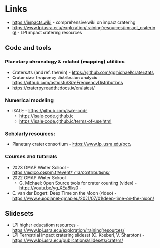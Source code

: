 # Links

* https://impacts.wiki - comprehensive wiki on impact cratering
* https://www.lpi.usra.edu/exploration/training/resources/impact_cratering/ - LPI impact cratering resources

## Code and tools

### Planetary chronology & related (mapping) utilities
* Cratersats (and ref. therein) - https://github.com/ggmichael/craterstats
* Crater size-frequency distribution analysis - https://github.com/astrostu/SizeFrequencyDistributions
* https://craterpy.readthedocs.io/en/latest/

### Numerical modeling
* iSALE - https://github.com/isale-code
  * https://isale-code.github.io
  * https://isale-code.github.io/terms-of-use.html

### Scholarly resources:
* Planetary crater consortium - https://www.lpi.usra.edu/pcc/

### Courses and tutorials
* 2023 GMAP Winter School - https://indico.obspm.fr/event/1713/contributions/
* 2022 GMAP Winter School 
  * G. Michael: Open Source tools for crater counting (video) - https://youtu.be/yg_XEa8lks0 - 
* C. van der Bogert: Deep Time on the Moon (video) - https://www.europlanet-gmap.eu/2021/07/01/deep-time-on-the-moon/ 
 
## Slidesets

* LPI higher educatiom resources - https://www.lpi.usra.edu/exploration/training/resources/
* LPI Terrestrial impact cratering slideset (C. Koeberl, V. Sharpton) - https://www.lpi.usra.edu/publications/slidesets/craters/ 
